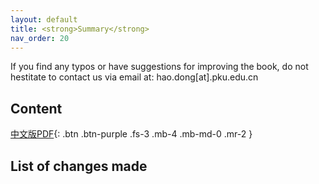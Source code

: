 ```yaml
---
layout: default
title: <strong>Summary</strong>
nav_order: 20
---
```


If you find any typos or have suggestions for improving the book, do not hestitate to contact us via email at: hao.dong[at].pku.edu.cn

## Content
[中文版PDF](/assets/pdfs/summary.pdf){: .btn .btn-purple  .fs-3 .mb-4 .mb-md-0 .mr-2 }


## List of changes made
